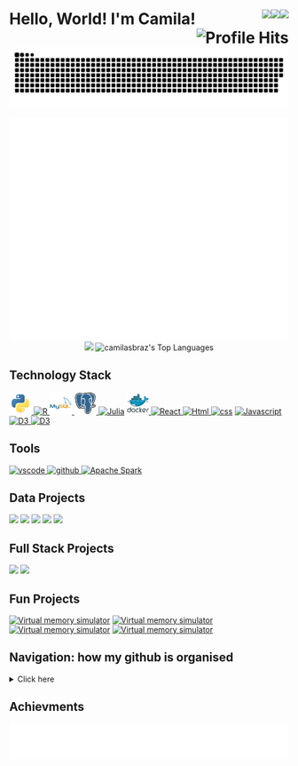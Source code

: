 <h1> Hello, World!  I'm Camila! <a align="right" href = "https://discordapp.com/users/camilabraz"><img align="right" src="https://img.shields.io/badge/Discord-7289DA?style=for-the-badge&logo=discord&logoColor=white" target="_blank"></a> <a align="right" href = "mailto:camilabraz03@gmail.com"><img align="right" src="https://img.shields.io/badge/Gmail-D14836?style=for-the-badge&logo=gmail&logoColor=white" target="_blank"></a><a align="right" href = "https://www.linkedin.com/in/camila-sbraz/"><img align="right" src="https://img.shields.io/badge/-LinkedIn-%230077B5?style=for-the-badge&logo=linkedin&logoColor=white" target="_blank"></a><img align="right" alt="Profile Hits" src="https://komarev.com/ghpvc/?username=camilasbraz&style=flat-square"></h1>


<div align="center" style="display: inline_block">
  
![Snake animation](https://github.com/camilasbraz/camilasbraz/blob/output/github-snake-dark.svg)



<div style="width: 100%;">
  <a href="https://github.com/camilasbraz/camilasbraz/blame/main/terminal.svg">
    <img src="terminal.svg" style="width: 600px; height: 400px;" alt="Svg source">
  </a>
</div>
  <img src="http://github-readme-streak-stats.herokuapp.com?user=camilasbraz&theme=github-dark-blue&date_format=M%20j%5B%2C%20Y%5D"/>
  <img  src="https://github-readme-stats.vercel.app/api/top-langs/?username=camilasbraz&layout=compact&card_width=275&theme=github_dark&langs_count=8&hide=langs,separadas,por,virugula4&exclude_repo=separar-reps,por-virgula" alt="camilasbraz's Top Languages" width="295" alling = "right""/>
</div>
</div>

## Technology Stack

<a href="https://www.python.org" target="_blank" rel="noreferrer"> <img src="https://raw.githubusercontent.com/devicons/devicon/master/icons/python/python-original.svg" alt="python" width="40" height="40"/> </a>
<a href="https://www.r-project.org" target="_blank" rel="noreferrer"> <img src="https://cdn.jsdelivr.net/gh/devicons/devicon/icons/r/r-original.svg" alt="R" width="40" height="40"/> </a>
<a href="https://www.mysql.com/" target="_blank" rel="noreferrer"> <img src="https://raw.githubusercontent.com/devicons/devicon/master/icons/mysql/mysql-original-wordmark.svg" alt="mysql" width="40" height="40"/> 
<a href="https://https://www.postgresql.org/" target="_blank" rel="noreferrer"> <img src="https://raw.githubusercontent.com/devicons/devicon/master/icons/postgresql/postgresql-original.svg" alt="mysql" width="40" height="40"/> </a><a href="https://julialang.org" target="_blank" rel="noreferrer"> <img src="https://cdn.jsdelivr.net/gh/devicons/devicon/icons/julia/julia-original.svg" alt="Julia" width="40" height="40"/></a>
<a href="https://www.docker.com/" target="_blank" rel="noreferrer"> <img src="https://raw.githubusercontent.com/devicons/devicon/master/icons/docker/docker-original-wordmark.svg" alt="docker" width="40" height="40"/> </a>
<a href="https://react.dev" target="_blank" rel="noreferrer"> <img src="https://cdn.jsdelivr.net/gh/devicons/devicon/icons/react/react-original.svg" alt="React" width="40" height="40"/> </a>
<a href="https://developer.mozilla.org/pt-BR/docs/Web/HTML" target="_blank" rel="noreferrer"> <img src="https://cdn.jsdelivr.net/gh/devicons/devicon/icons/html5/html5-plain-wordmark.svg" alt="Html" width="40" height="40"/> </a>
<a href="https://developer.mozilla.org/pt-BR/docs/Web/CSS" target="_blank" rel="noreferrer"> <img src="https://cdn.jsdelivr.net/gh/devicons/devicon/icons/css3/css3-plain-wordmark.svg" alt="css" width="40" height="40"/></a>
<a href="https://developer.mozilla.org/pt-BR/docs/Web/JavaScript" target="_blank" rel="noreferrer"> <img src="https://cdn.jsdelivr.net/gh/devicons/devicon/icons/javascript/javascript-original.svg" alt="Javascript" width="40" height="40"/></a>
<a href="https://d3js.org" target="_blank" rel="noreferrer"> <img src="https://cdn.jsdelivr.net/gh/devicons/devicon/icons/d3js/d3js-plain.svg" alt="D3" width="40"/> </a>
<a href="https://en.wikipedia.org/wiki/C_(programming_language)" target="_blank" rel="noreferrer"> <img src="https://cdn.jsdelivr.net/gh/devicons/devicon/icons/c/c-plain.svg" alt="D3" width="40"/> </a>


## Tools
<a href="https://code.visualstudio.com/" target="_blank"> <img src="https://cdn.jsdelivr.net/gh/devicons/devicon/icons/vscode/vscode-original.svg" alt="vscode" width="40" height="40"/> </a>
<a href="https://github.com" target="_blank"> <img src="https://cdn.jsdelivr.net/gh/devicons/devicon/icons/github/github-original.svg" alt="github" width="40" height="40"/> </a>
<a href="https://spark.apache.org" target="_blank" rel="noreferrer"> <img src="https://www.vectorlogo.zone/logos/apache_spark/apache_spark-icon.svg" alt="Apache Spark" width="40" height="40"/> </a>

## Data Projects
[![](https://img.shields.io/badge/-🎵%20Spotify%20Wrapped%20Generator-000)](https://github.com/camilasbraz/spotify-wrapped-generator)
[![](https://img.shields.io/badge/-🏹%20The%20Hunger%20Games%20Network-000)](https://github.com/camilasbraz/the-hunger-games-network)
[![](https://img.shields.io/badge/-📹%20Channel%20Analysis%20With%20Youtube%20API-000)](https://github.com/camilasbraz/channel-analysis-with-youtube-api)
[![](https://img.shields.io/badge/-🚀%20Starwars%20DB%20Analysis-000)](https://github.com/camilasbraz/analise-bd-starwars)
[![](https://img.shields.io/badge/-🪣%20Wells%20DB%20Analysis-000)](https://github.com/camilasbraz/analise-bd-producao-poco)

## Full Stack Projects
[![](https://img.shields.io/badge/-🚗%20Caronas%20UFMG-000)](https://github.com/camilasbraz/caronas-ufmg)
[![](https://img.shields.io/badge/-👾%20Github.io-000)](camilasbraz.github.io)

## Fun Projects
[![Virtual memory simulator](https://img.shields.io/badge/-🧠%20Virtual%20Memory%20Simulator-000)](https://github.com/camilasbraz/virtual-memory-simulator)
[![Virtual memory simulator](https://img.shields.io/badge/-🤖%20Greeting%20Robot%20Arduino-000)](https://github.com/camilasbraz/greeting-robot-arduino)
[![Virtual memory simulator](https://img.shields.io/badge/-🐦%20Twitter%20BOT-000)](https://github.com/camilasbraz/python-twitter-bot-retweet-like)
[![Virtual memory simulator](https://img.shields.io/badge/-🐕%20Dog%20Toy%20Arduino-000)](https://github.com/camilasbraz/adopted-dog-arduino)

## Navigation: how my github is organised
<details>
  <summary>Click here</summary>

### My repos

```json
{
  "username": "camilasbraz",
  "sorted by": "name",
  "repositories": [

    {
      "name": "100-days-js",
      "description": "Repository with the codes, exercises, and notes from the course 100 Days of Code: JS",
      "languages": "JavaScript",
      "category": ["Studies", "Courses"],
      "status": "in progress",
      "url": "https://github.com/camilasbraz/100-days-js"
    },

    {
      "name": "100-days-python",
      "description": "Repository with the codes, exercises, and notes from the course 100 Days of Code: The Complete Python Pro Bootcamp for 2023",
      "languages":[ "Python", "PDF"],
      "category": ["Studies", "Courses"],
      "status": "in progress",
      "url": "https://github.com/camilasbraz/100-days-python"
    },
    
    {
      "name": "adopted-dog-arduino",
      "description": "Teaching my adopted dog how to play using arduino",
      "languages": ["Markdown", "C++"],
      "category": "fun",
      "status": "finished",
      "url": "https://github.com/camilasbraz/adopted-dog-arduino"
    },

    {
      "name": "analise-bd-producao-poco",
      "description": "Queries related relational algebra and natural language in a well data base",
      "languages": ["Jupyter Notebook", "SQL", "PDF"],
      "category": "data",
      "status": "finished",
      "url": "https://github.com/camilasbraz/analise-bd-producao-poco"
    },

    {
      "name": "analise-bd-starwars",
      "description": "Queries related relational algebra and natural language in a starwars data base",
      "languages": ["Jupyter Notebook", "SQL", "PDF"],
      "category": "data",
      "status": "finished",
      "url": "https://github.com/camilasbraz/analise-bd-starwars"
    },
    
    {
      "name": "causal-inference-dag",
      "description": "Implementation and explanation of the birthday paradox in R, Python and Julia",
      "languages": ["Markdown", "R", "Python", "Julia"],
      "category": "data",
      "status": "finished",
      "url": "https://github.com/camilasbraz/BirthdayParadox"
    },

    {
      "name": "https://github.com/camilasbraz/book-network-dash",
      "description": "Dash that bulds a character network and analysis of a given book",
      "languages": ["Python", "CSS", "HTML"],
      "category": ["data", "dashboard"],
      "status": "in progress",
      "url": "https://github.com/camilasbraz/https://github.com/camilasbraz/book-network-dash"
    },

    {
      "name": "books-articles-podcasts-videos",
      "description": "Collection of books, articles, podcasts and videos that I find interesting",
      "languages": "Markdown",
      "category": "Studies",
      "status": "in progress",
      "url": "https://github.com/camilasbraz/books-articles-podcasts-videos"
    },
    
    {
      "name": "camilasbraz",
      "description": "Special repository, its README.md appears on my public profile.",
      "languages": ["Markdown", "JSON", "HTML", "CSS", "SVG"],
      "category": "tutorial",
      "status": "finished",
      "url": "https://github.com/camilasbraz/camilasbraz"
    },

    {
      "name": "camilasbraz.github.io",
      "description": "My personal website",
      "languages": ["JavaScript", "CSS", "HTML"],
      "category": "full-stack",
      "status": "in progress",
      "url": "https://github.com/camilasbraz/camilasbraz.github.io"
    },

    {
      "name": "caronas-ufmg",
      "description": "Carpool system for UFMG community",
      "languages": ["JavaScript", "CSS", "HTML", "React", "Firebase"],
      "category": "full-stack",
      "status": "finished",
      "url": "https://github.com/camilasbraz/caronas-ufmg"
    },
    
    {
      "name": "causal-inference-dag",
      "description": "Studies regarding causal inference and the usage of the dag tool",
      "languages": "Markdown",
      "category": ["Courses", "Studies"],
      "status": "in progress",
      "url": "https://github.com/camilasbraz/causal-inference-dag"
    },

    {
      "name": "channel-analysis-with-youtube-api",
      "description": "Using the youtube API to analyze youtube channels",
      "languages": ["Jupyter Notebook", "Python"],
      "category": "data",
      "status": "finished",
      "url": "https://github.com/camilasbraz/channel-analysis-with-youtube-api"
    },

    {
      "name": "CS50",
      "description": "Codes and notes regarding the CS50 course from Harvard",
      "languages": "Markdown",
      "category": "courses",
      "status": "tbd",
      "url": "https://github.com/camilasbraz/CS50"
    },
    
    {
      "name": "dash-python-and-big-query",
      "description": "How to connect a table in Google Cloud Big Query to your dash app",
      "languages": "Python",
      "category": "tutorial",
      "status": "finished",
      "url": "https://github.com/camilasbraz/dash-python-and-big-query"
    },

    {
      "name": "demo-ci",
      "description": "Practical continuous integration server example",
      "languages": ["Java", "Makefile"],
      "category": "tutorial",
      "status": "finished",
      "url": "https://github.com/camilasbraz/demo-ci"
    },

    {
      "name": "demo-cypress",
      "description": "Practical end-to-end testing and Cypress example",
      "languages": ["JavaScript", "HTML", "CSS", "Dockerfile"],
      "category": "tutorial",
      "status": "finished",
      "url": "https://github.com/camilasbraz/demo-cypress"
    },
    
    {
      "name": "esmforum",
      "description": "Practical testing example",
      "languages": ["JavaScript", "HTML", "EJS", "shell"],
      "category": "tutorial",
      "status": "finished",
      "url": "https://github.com/camilasbraz/esmforum"
    },

    {
      "name": "greeting-robot-arduino",
      "description": "Anarduino project that uses a ultrassonic sensor to trigger a servo and makes the robot wave back",
      "languages": "C++",
      "category": ["fun", "eletronic", "robotics"],
      "status": "finished",
      "url": "https://github.com/camilasbraz/greeting-robot-arduino"
    },

    {
      "name": "Handbook-of-Regression-Modeling-in-People-Analytics",
      "description": "Book written by Keith McNulty in which he explains how to apply regression models in people analytics.",
      "languages": "Markdown",
      "category": "books",
      "status": "finished",
      "url": "https://github.com/camilasbraz/Handbook-of-Regression-Modeling-in-People-Analytics"
    },
    
    {
      "name": "insights",
      "description": "Texts and insights I wrote",
      "languages": "Markdown",
      "category": "writings",
      "status": "in progress",
      "url": "https://github.com/camilasbraz/insights"
    },

    {
      "name": "Introduction-to-Julia-for-programmers",
      "description": "Codes and notes regarding the Introduction to Julia for programmers course from Julia Academy",
      "languages": ["Julia", "PDF", "Jupyter Notebook"],
      "category": ["data", "courses"],
      "status": "finished",
      "url": "https://github.com/camilasbraz/Introduction-to-Julia-for-programmers"
    },
    
    {
      "name": "julia-exercism",
      "description": "Solutions from the exercises availables at Julia Exercism",
      "languages": "Julia",
      "category": "data",
      "status": "in progress",
      "url": "https://github.com/camilasbraz/julia-exercism"
    },

    {
      "name": "Julia-first-steps",
      "description": "Scripts regarding the first steps to install and use Julia",
      "languages": "Julia",
      "category": "data",
      "status": "done",
      "url": "https://github.com/camilasbraz/Julia-first-steps"
    },

    {
      "name": "julia-for-data-science",
      "description": "Codes and notes regarding the Julia for data science course from Julia Academy",
      "languages": "Julia",
      "category": ["data", "courses"],
      "status": "in progress",
      "url": "https://github.com/camilasbraz/julia-for-data-science"
    },

    {
      "name": "learning-react",
      "description": "First steps with React",
      "languages":  "Markdown",
      "category": "tutorial",
      "status": "finished",
      "url": "https://github.com/camilasbraz/learning-react"
    },

    {
      "name": "micro-livraria",
      "description": "Practical microservices example",
      "languages":  ["JavaScript", "HTML", "CSS", "Dockerfile"],
      "category": "tutorial",
      "status": "finished",
      "url": "https://github.com/camilasbraz/micro-livraria"
    },

    {
      "name": "PWM-modulator-demodulator",
      "description": "PWM schematics, including modulator and demodulator",
      "languages": "ASC",
      "category": "eletronic",
      "status": "done",
      "url": "https://github.com/camilasbraz/PWM-modulator-demodulator"
    },
    
    {
      "name": "python-automatic-bulk-emails",
      "description": "How to use python and send automatic bulk emails",
      "languages": "Python",
      "category": "tutorial",
      "status": "finished",
      "url": "https://github.com/camilasbraz/python-automatic-bulk-emails"
    },

    {
      "name": "python-twitter-bot-quote",
      "description": "Twitter bot that continuously tweets a random picture with a random quote",
      "languages": "Python",
      "category": "data",
      "status": "tbd",
      "url": "https://github.com/camilasbraz/python-twitter-bot-quote"
    },
    
    {
      "name": "python-twitter-bot-retweet-like",
      "description": "Twitter bot that likes and retweets all tweets that contain an specif word",
      "languages": "Python",
      "category": "data",
      "status": "finished",
      "url": "https://github.com/camilasbraz/python-twitter-bot-retweet-like"
    },
    
    {
      "name": "python-twitter-smith-number-bot",
      "description": "Twitter bot that continuously tweets the next smith number starting on zero",
      "languages": "Python",
      "category": "data",
      "status": "tbd",
      "url": "https://github.com/camilasbraz/python-twitter-smith-number-bot"
    },

    {
      "name": "replit-and-uptimerobot",
      "description": "How to use repl.it and UpTimeRobot to run Python Scripts on a schedule in the cloud 24/7 for free",
      "languages": "Python",
      "category": "tutorial",
      "status": "done",
      "url": "https://github.com/camilasbraz/replit-and-uptimerobot"
    },
    
    {
      "name": "risk-factor",
      "description": "Studies regarding risk factor analysis",
      "languages": "Markdown",
      "category": "data",
      "status": "tbd",
      "url": "https://github.com/camilasbraz/risk-factor"
    },
    
    {
      "name": "roteiroRefactoringJS",
      "description": "practical refactoring exercises",
      "languages": "JavaScript",
      "category": "tutorial",
      "status": "finished",
      "url": "https://github.com/camilasbraz/roteiroRefactoringJS"
    },
    {
      "name": "spotify-playlist-generator",
      "description": "Using Sportify API to create playlist based on an artist inputed by the user",
      "languages": "Python",
      "category": "data",
      "status": "tbd",
      "url": "https://github.com/camilasbraz/spotify-playlist-generator"
    },
    
    {
      "name": "spotify-wrapped-generator",
      "description": "Using Sportify API to simulate wrapped playlists with 3 time ranges",
      "languages": "Python",
      "category": "data",
      "status": "finished",
      "url": "https://github.com/camilasbraz/spotify-wrapped-generator"
    },
    
    {
      "name": "Stanford-Statistical-Learning",
      "description": "Codes and notes regarding the Statistical Learning course from Stanford",
      "languages": ["Markdown", "pdf"],
      "category": "courses",
      "status": "tbd",
      "url": "https://github.com/camilasbraz/Stanford-Statistical-Learning"
    },

    {
      "name": "testing-imputing-algorithms-R",
      "description": "Testing algorithms methods to imput data in R",
      "languages": "R",
      "category": "data",
      "status": "tbd",
      "url": "https://github.com/camilasbraz/testing-imputing-algorithms-R"
    },
    
    {
      "name": "the-hunger-games-network",
      "description": "Web scrap and NLP to create a network of The Hunger Games books",
      "languages": ["Python", "Jupyter Notebook", "HTML", "CSV", "PDF"],
      "category": "data",
      "status": "finished",
      "url": "https://github.com/camilasbraz/the-hunger-games-network"
    },
    
    {
      "name": "the-witcher-network",
      "description": "Web scrap and NLP to create a network of The Witcher books",
      "languages": "Python",
      "category": "data",
      "status": "finished",
      "url": "https://github.com/camilasbraz/the-witcher-network"
    },

    {
      "name": "using-github",
      "description": "How to configure and use github to create repos, adds, commits, pushs and pulls",
      "languages": ["Markdown", "Git"],
      "category": "tutorial",
      "status": "finished",
      "url": "https://github.com/camilasbraz/using-github"
    },
    
    {
      "name": "virtual-envs-ands-notebooks",
      "description": "How to configure and use Python Virtual Environments on Jupyter Notebooks",
      "languages": ["Markdown", "Python"],
      "category": "tutorial",
      "status": "finished",
      "url": "https://github.com/camilasbraz/virtual-envs-ands-notebooks"
    },
    
    {
      "name": "virtual-memory-simulator",
      "description": "Virtual memory simulator written in C",
      "languages": ["C", "shell", "R", "Makefile"],
      "category": "fun",
      "status": "finished",
      "url": "https://github.com/camilasbraz/virtual-memory-simulator"
    }
  ]
}
```

</details>

## Achievments

![Achievment metrics](https://github.com/camilasbraz/camilasbraz/blob/main/github-metrics.svg)

<!---- 👋 Hi, I’m @camilasbraz
https://zzetao.github.io/awesome-github-profile/
- 👀 I’m interested in data science, new programing languages, coding
- 🌱 I’m currently learning javascript, julia and python
- 📫 How to reach me: instagram @_camilabraz | email: camilabraz03@gmail.com


camilasbraz/camilasbraz is a ✨ special ✨ repository because its `README.md` (this file) appears on your GitHub profile.
You can click the Preview link to take a look at your changes.
<div align="center">

[![trophy](https://github-profile-trophy.vercel.app/?username=camilasbraz&theme=onedark)](https://github.com/ryo-ma/github-profile-trophy)

</div>

--->
<!---- 💞️ I’m looking to collaborate on ...---><div align="center">





